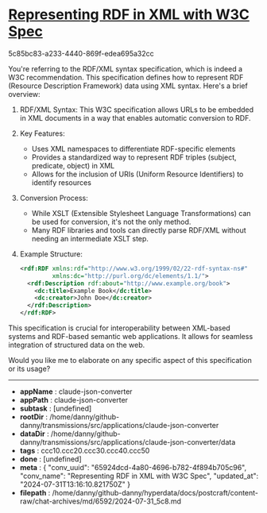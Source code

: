 # [Representing RDF in XML with W3C Spec](https://claude.ai/chat/65924dcd-4a80-4696-b782-4f894b705c96)

5c85bc83-a233-4440-869f-edea695a32cc

 You're referring to the RDF/XML syntax specification, which is indeed a W3C recommendation. This specification defines how to represent RDF (Resource Description Framework) data using XML syntax. Here's a brief overview:

1. RDF/XML Syntax: This W3C specification allows URLs to be embedded in XML documents in a way that enables automatic conversion to RDF.

2. Key Features:
   - Uses XML namespaces to differentiate RDF-specific elements
   - Provides a standardized way to represent RDF triples (subject, predicate, object) in XML
   - Allows for the inclusion of URIs (Uniform Resource Identifiers) to identify resources

3. Conversion Process:
   - While XSLT (Extensible Stylesheet Language Transformations) can be used for conversion, it's not the only method.
   - Many RDF libraries and tools can directly parse RDF/XML without needing an intermediate XSLT step.

4. Example Structure:
   ```xml
   <rdf:RDF xmlns:rdf="http://www.w3.org/1999/02/22-rdf-syntax-ns#"
            xmlns:dc="http://purl.org/dc/elements/1.1/">
     <rdf:Description rdf:about="http://www.example.org/book">
       <dc:title>Example Book</dc:title>
       <dc:creator>John Doe</dc:creator>
     </rdf:Description>
   </rdf:RDF>
   ```

This specification is crucial for interoperability between XML-based systems and RDF-based semantic web applications. It allows for seamless integration of structured data on the web.

Would you like me to elaborate on any specific aspect of this specification or its usage?

---

* **appName** : claude-json-converter
* **appPath** : claude-json-converter
* **subtask** : [undefined]
* **rootDir** : /home/danny/github-danny/transmissions/src/applications/claude-json-converter
* **dataDir** : /home/danny/github-danny/transmissions/src/applications/claude-json-converter/data
* **tags** : ccc10.ccc20.ccc30.ccc40.ccc50
* **done** : [undefined]
* **meta** : {
  "conv_uuid": "65924dcd-4a80-4696-b782-4f894b705c96",
  "conv_name": "Representing RDF in XML with W3C Spec",
  "updated_at": "2024-07-31T13:16:10.821750Z"
}
* **filepath** : /home/danny/github-danny/hyperdata/docs/postcraft/content-raw/chat-archives/md/6592/2024-07-31_5c8.md